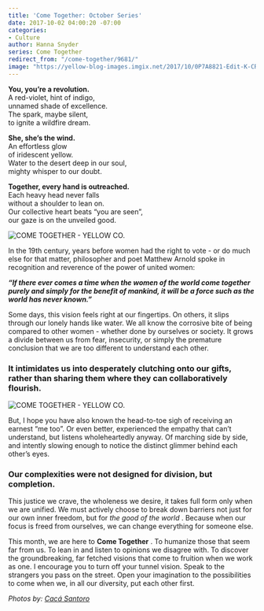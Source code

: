 ```yaml
---
title: 'Come Together: October Series'
date: 2017-10-02 04:00:20 -07:00
categories:
- Culture
author: Hanna Snyder
series: Come Together
redirect_from: "/come-together/9681/"
image: "https://yellow-blog-images.imgix.net/2017/10/0P7A8821-Edit-K-CROP.jpg"
---
```


**You, you’re a revolution.**\
A red-violet, hint of indigo,\
unnamed shade of excellence.\
The spark, maybe silent,\
to ignite a wildfire dream.

**She, she’s the wind.**\
An effortless glow\
of iridescent yellow.\
Water to the desert deep in our soul,\
mighty whisper to our doubt.

**Together, every hand is outreached.**\
Each heavy head never falls\
without a shoulder to lean on.\
Our collective heart beats “you are seen”,\
our gaze is on the unveiled good.

![COME TOGETHER - YELLOW CO.](https://yellow-blog-images.imgix.net/2017/10/0P7A8911-Edit.jpg)

In the 19th century, years before women had the right to vote - or do much else for that matter,
philosopher and poet Matthew Arnold spoke in recognition and reverence of the power of united women:

**_“If there ever comes a time when the women of the world come together purely and simply for the
benefit of mankind, it will be a force such as the world has never known.”_**

Some days, this vision feels right at our fingertips. On others, it slips through our lonely hands
like water. We all know the corrosive bite of being compared to other women - whether done by
ourselves or society. It grows a divide between us from fear, insecurity, or simply the premature
conclusion that we are too different to understand each other.

### **It intimidates us into desperately clutching onto our gifts, rather than sharing them where they can collaboratively flourish.**

![COME TOGETHER - YELLOW CO.](https://yellow-blog-images.imgix.net/2017/10/0P7A9724-2-1.jpg)

But, I hope you have also known the head-to-toe sigh of receiving an earnest “me too”. Or even
better, experienced the empathy that can’t understand, but listens wholeheartedly anyway. Of
marching side by side, and intently slowing enough to notice the distinct glimmer behind each
other’s eyes.

### **Our complexities were not designed for division, but completion.**

This justice we crave, the wholeness we desire, it takes full form only when we are unified. We must
actively choose to break down barriers not just for our own inner freedom, but for _the good of the
world_ . Because when our focus is freed from ourselves, we can change everything for someone else.

This month, we are here to **Come Together** . To humanize those that seem far from us. To lean in
and listen to opinions we disagree with. To discover the groundbreaking, far fetched visions that
come to fruition when we work as one. I encourage you to turn off your tunnel vision. Speak to the
strangers you pass on the street. Open your imagination to the possibilities to come when we, in all
our diversity, put each other first.

_Photos by: [Cacá Santoro](http://cacasantoro.com/)_
